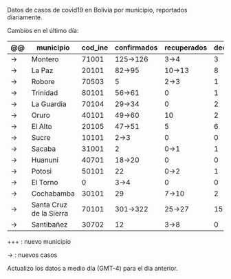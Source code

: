 Datos de casos de covid19 en Bolivia por municipio, reportados diariamente.

Cambios en el último día:


<table>
<thead>
<tr class="header"><th>@@</th><th>municipio</th><th>cod_ine</th><th>confirmados</th><th>recuperados</th><th>decesos</th></tr>
</thead>
<tbody>
<tr class="modify"><td class="modify">→</td><td>Montero</td><td>71001</td><td class="modify">125→126</td><td class="modify">3→4</td><td>3</td></tr>
<tr class="modify"><td class="modify">→</td><td>La Paz</td><td>20101</td><td class="modify">82→95</td><td class="modify">10→13</td><td>8</td></tr>
<tr class="modify"><td class="modify">→</td><td>Robore</td><td>70503</td><td>5</td><td class="modify">2→3</td><td>1</td></tr>
<tr class="modify"><td class="modify">→</td><td>Trinidad</td><td>80101</td><td class="modify">56→61</td><td>0</td><td>1</td></tr>
<tr class="modify"><td class="modify">→</td><td>La Guardia</td><td>70104</td><td class="modify">29→34</td><td>0</td><td>2</td></tr>
<tr class="modify"><td class="modify">→</td><td>Oruro</td><td>40101</td><td class="modify">49→60</td><td>10</td><td>2</td></tr>
<tr class="modify"><td class="modify">→</td><td>El Alto</td><td>20105</td><td class="modify">47→51</td><td>5</td><td>6</td></tr>
<tr class="modify"><td class="modify">→</td><td>Sucre</td><td>10101</td><td class="modify">2→3</td><td>0</td><td>0</td></tr>
<tr class="modify"><td class="modify">→</td><td>Sacaba</td><td>31001</td><td>2</td><td class="modify">0→1</td><td>1</td></tr>
<tr class="modify"><td class="modify">→</td><td>Huanuni</td><td>40701</td><td class="modify">18→20</td><td>0</td><td>0</td></tr>
<tr class="modify"><td class="modify">→</td><td>Potosi</td><td>50101</td><td>22</td><td class="modify">0→2</td><td>1</td></tr>
<tr class="modify"><td class="modify">→</td><td>El Torno</td><td>0</td><td class="modify">3→4</td><td>0</td><td>0</td></tr>
<tr class="modify"><td class="modify">→</td><td>Cochabamba</td><td>30101</td><td>29</td><td class="modify">7→10</td><td>2</td></tr>
<tr class="modify"><td class="modify">→</td><td>Santa Cruz de la Sierra</td><td>70101</td><td class="modify">301→322</td><td class="modify">25→27</td><td class="modify">15→18</td></tr>
<tr class="modify"><td class="modify">→</td><td>Santibañez</td><td>30702</td><td>12</td><td class="modify">3→8</td><td>0</td></tr>
</tbody>
</table>

+++ : nuevo municipio

→ : nuevos casos

Actualizo los datos a medio día (GMT-4) para el día anterior.
